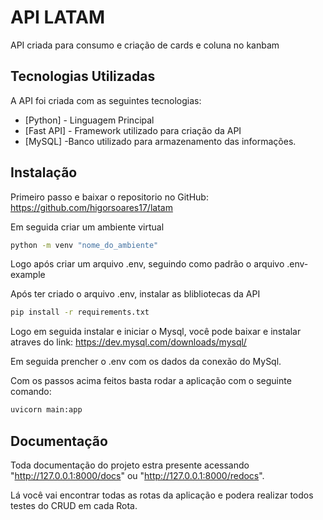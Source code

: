 # API LATAM

API criada para consumo e criação de cards e coluna no kanbam

## Tecnologias Utilizadas

A API foi criada com as seguintes tecnologias:

- [Python] - Linguagem Principal
- [Fast API] - Framework utilizado para criação da API
- [MySQL] -Banco utilizado para armazenamento das informações.


## Instalação

Primeiro passo e baixar o repositorio no GitHub: https://github.com/higorsoares17/latam

Em seguida criar um ambiente virtual
```sh
python -m venv "nome_do_ambiente"
```
Logo após criar um arquivo .env, seguindo como padrão o arquivo .env-example

Após ter criado o arquivo .env, instalar as blibliotecas da API
```sh
pip install -r requirements.txt
```

Logo em seguida  instalar e iniciar o Mysql, você pode baixar e instalar atraves do link: https://dev.mysql.com/downloads/mysql/

Em seguida prencher o .env com os dados da conexão do MySql.

Com os passos acima feitos basta  rodar a aplicação com o seguinte comando:

```sh
uvicorn main:app
```

## Documentação

Toda documentação do projeto estra presente acessando "http://127.0.0.1:8000/docs" ou "http://127.0.0.1:8000/redocs".

Lá você vai encontrar todas as rotas da aplicação e podera realizar todos testes do CRUD em cada Rota.



